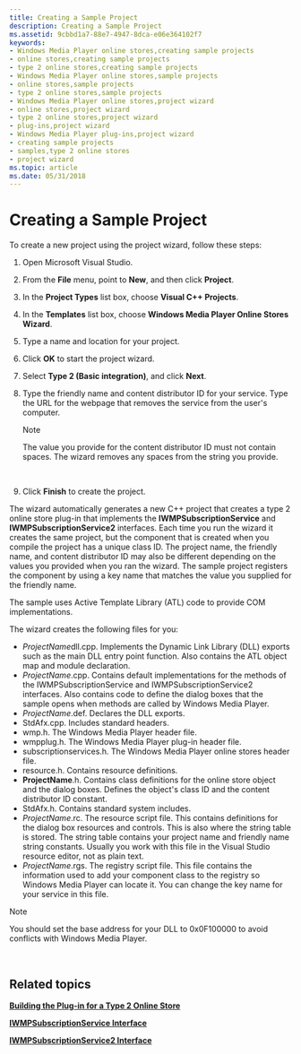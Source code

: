 ```yaml
---
title: Creating a Sample Project
description: Creating a Sample Project
ms.assetid: 9cbbd1a7-88e7-4947-8dca-e06e364102f7
keywords:
- Windows Media Player online stores,creating sample projects
- online stores,creating sample projects
- type 2 online stores,creating sample projects
- Windows Media Player online stores,sample projects
- online stores,sample projects
- type 2 online stores,sample projects
- Windows Media Player online stores,project wizard
- online stores,project wizard
- type 2 online stores,project wizard
- plug-ins,project wizard
- Windows Media Player plug-ins,project wizard
- creating sample projects
- samples,type 2 online stores
- project wizard
ms.topic: article
ms.date: 05/31/2018
---
```


# Creating a Sample Project

To create a new project using the project wizard, follow these steps:

1.  Open Microsoft Visual Studio.
2.  From the **File** menu, point to **New**, and then click **Project**.
3.  In the **Project Types** list box, choose **Visual C++ Projects**.
4.  In the **Templates** list box, choose **Windows Media Player Online Stores Wizard**.
5.  Type a name and location for your project.
6.  Click **OK** to start the project wizard.
7.  Select **Type 2 (Basic integration)**, and click **Next**.
8.  Type the friendly name and content distributor ID for your service. Type the URL for the webpage that removes the service from the user's computer.
    > [!Note]  
    > The value you provide for the content distributor ID must not contain spaces. The wizard removes any spaces from the string you provide.

     

9.  Click **Finish** to create the project.

The wizard automatically generates a new C++ project that creates a type 2 online store plug-in that implements the **IWMPSubscriptionService** and **IWMPSubscriptionService2** interfaces. Each time you run the wizard it creates the same project, but the component that is created when you compile the project has a unique class ID. The project name, the friendly name, and content distributor ID may also be different depending on the values you provided when you ran the wizard. The sample project registers the component by using a key name that matches the value you supplied for the friendly name.

The sample uses Active Template Library (ATL) code to provide COM implementations.

The wizard creates the following files for you:

-   *ProjectName*dll.cpp. Implements the Dynamic Link Library (DLL) exports such as the main DLL entry point function. Also contains the ATL object map and module declaration.
-   *ProjectName*.cpp. Contains default implementations for the methods of the IWMPSubscriptionService and IWMPSubscriptionService2 interfaces. Also contains code to define the dialog boxes that the sample opens when methods are called by Windows Media Player.
-   *ProjectName*.def. Declares the DLL exports.
-   StdAfx.cpp. Includes standard headers.
-   wmp.h. The Windows Media Player header file.
-   wmpplug.h. The Windows Media Player plug-in header file.
-   subscriptionservices.h. The Windows Media Player online stores header file.
-   resource.h. Contains resource definitions.
-   **ProjectName**.h. Contains class definitions for the online store object and the dialog boxes. Defines the object's class ID and the content distributor ID constant.
-   StdAfx.h. Contains standard system includes.
-   *ProjectName*.rc. The resource script file. This contains definitions for the dialog box resources and controls. This is also where the string table is stored. The string table contains your project name and friendly name string constants. Usually you work with this file in the Visual Studio resource editor, not as plain text.
-   *ProjectName*.rgs. The registry script file. This file contains the information used to add your component class to the registry so Windows Media Player can locate it. You can change the key name for your service in this file.

> [!Note]  
> You should set the base address for your DLL to 0x0F100000 to avoid conflicts with Windows Media Player.

 

## Related topics

<dl> <dt>

[**Building the Plug-in for a Type 2 Online Store**](building-the-plug-in-for-a-type-2-online-store.md)
</dt> <dt>

[**IWMPSubscriptionService Interface**](/previous-versions/windows/desktop/api/subscriptionservices/nn-subscriptionservices-iwmpsubscriptionservice)
</dt> <dt>

[**IWMPSubscriptionService2 Interface**](/previous-versions/windows/desktop/api/subscriptionservices/nn-subscriptionservices-iwmpsubscriptionservice2)
</dt> </dl>

 

 




